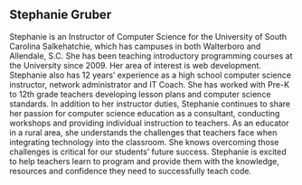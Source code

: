 ## Stephanie Gruber

Stephanie is an Instructor of Computer Science for the University of South Carolina Salkehatchie, which has campuses in both Walterboro and Allendale, S.C.  She has been teaching introductory programming courses at the University since 2009.  Her area of interest is web development. Stephanie also has 12 years’ experience as a high school computer science instructor, network administrator and IT Coach.  She has worked with Pre-K to 12th grade teachers developing lesson plans and computer science standards. In addition to her instructor duties, Stephanie continues to share her passion for computer science education as a consultant, conducting workshops and providing individual instruction to teachers.  As an educator in a rural area, she understands the challenges that teachers face when integrating technology into the classroom.  She knows overcoming those challenges is critical for our students’ future success. Stephanie is excited to help teachers learn to program and provide them with the knowledge, resources and confidence they need to successfully teach code.
